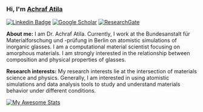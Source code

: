 <!-- https://javascript.plainenglish.io/how-to-create-an-awesome-github-profile-readme-a474d5b45645 -->
### Hi, I'm <a href="https://www.aatila.com/" target="_blank">Achraf Atila</a> </samp>

[![Linkedin Badge](https://img.shields.io/badge/-LinkedIn-0e76a8?style=flat-square&logo=Linkedin&logoColor=white)](https://www.linkedin.com/in/achrafatila/)
[![Google Scholar](https://img.shields.io/badge/Google%20Scholar-4285F4?style=flat-square&logo=google-scholar&logoColor=white)](https://scholar.google.com/citations?user=TTAujLUAAAAJ&hl=en)
[![ResearchGate](https://img.shields.io/badge/ResearchGate-00CCBB?style=flat-square&logo=ResearchGate&logoColor=white)](https://www.researchgate.net/profile/Achraf_Atila)

**About me:** 
I am Dr. Achraf Atila. Currently, I work at the Bundesanstalt für Materialforschung und -prüfung in Berlin on atomistic simulations of inorganic glasses.
I am a computational material scientist focusing on amorphous materials. I am strongly interested in the relationship between composition and physical properties of glasses. 

**Research interests:** My research interests lie at the intersection of materials science and physics. Generally, I am interested in using atomistic simulations and data analysis tools to study and understand materials behavior under different conditions.

[![My Awesome Stats](https://awesome-github-stats.azurewebsites.net/user-stats/brunobritodev)](https://git.io/awesome-stats-card)

